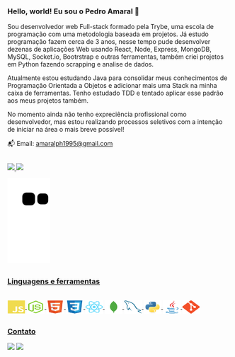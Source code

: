 ### Hello, world! Eu sou o Pedro Amaral 👋

Sou desenvolvedor web Full-stack formado pela Trybe, uma escola de programação com uma metodologia baseada em projetos. Já estudo programação fazem cerca de 3 anos, nesse tempo pude desenvolver dezenas de aplicações Web usando React, Node, Express, MongoDB, MySQL, Socket.io, Bootrstrap e outras ferramentas, também criei projetos em Python fazendo scrapping e analise de dados.

Atualmente estou estudando Java para consolidar meus conhecimentos de Programação Orientada a Objetos e adicionar mais uma Stack na minha caixa de ferramentas. Tenho estudado TDD e tentado aplicar esse padrão aos meus projetos também.

No momento ainda não tenho expreciência profissional como desenvolvedor, mas estou realizando processos seletivos com a intenção de iniciar na área o mais breve possível!

📬 Email: amaralph1995@gmail.com

##
<div>
  <a href="https://github.com/AmaralPH">
  <img height="180em" src="https://github-readme-stats.vercel.app/api?username=AmaralPH&show_icons=true&theme=flag-india&include_all_commits=true&count_private=true"/>
  <img height="180em" src="https://github-readme-stats.vercel.app/api/top-langs/?username=AmaralPH&hide=c,xslt,cython, powershell,shell&layout=compact&langs_count=7&theme=flag-india"/>
</div>

![Snake animation](https://github.com/AmaralPH/AmaralPH/blob/output/github-contribution-grid-snake.svg)

##
### Linguagens e ferramentas
<div style="display: inline_block"><br>
  <img align="center" alt="Amaral-Js" height="30" width="40" src="https://raw.githubusercontent.com/devicons/devicon/master/icons/javascript/javascript-plain.svg">
  <img align="center" alt="Amaral-Node" height="30" width="40" src="https://raw.githubusercontent.com/devicons/devicon/master/icons/nodejs/nodejs-original.svg">
  <img align="center" alt="Amaral-HTML" height="30" width="40" src="https://raw.githubusercontent.com/devicons/devicon/master/icons/html5/html5-original.svg">
  <img align="center" alt="Amaral-CSS" height="30" width="40" src="https://raw.githubusercontent.com/devicons/devicon/master/icons/css3/css3-original.svg">
  <img align="center" alt="Amaral-React" height="30" width="40" src="https://raw.githubusercontent.com/devicons/devicon/master/icons/react/react-original.svg">
  <img align="center" alt="Amaral-Mongo" height="30" width="40" src="https://raw.githubusercontent.com/devicons/devicon/master/icons/mongodb/mongodb-plain.svg">
   <img align="center" alt="Amaral-MySQL" height="30" width="40" src="https://raw.githubusercontent.com/devicons/devicon/master/icons/mysql/mysql-plain.svg">
  <img align="center" alt="Amaral-Python" height="30" width="40" src="https://raw.githubusercontent.com/devicons/devicon/master/icons/python/python-original.svg">
  <img align="center" alt="Amaral-Java" height="30" width="40" src="https://raw.githubusercontent.com/devicons/devicon/master/icons/java/java-original.svg">
   <img align="center" alt="Amaral-Git" height="30" width="40" src="https://raw.githubusercontent.com/devicons/devicon/master/icons/git/git-original.svg">
</div>

  ##
  
### Contato
<div> 
  <a href = "mailto:amaralph1995@gmail.com"><img src="https://img.shields.io/badge/-Gmail-%23333?style=for-the-badge&logo=gmail&logoColor=white" target="_blank"></a>
  <a href="https://www.linkedin.com/in/pedro1amaral" target="_blank"><img src="https://img.shields.io/badge/-LinkedIn-%230077B5?style=for-the-badge&logo=linkedin&logoColor=white" target="_blank"></a> 
</div>
